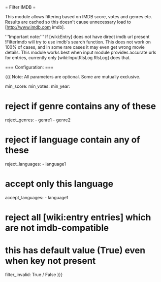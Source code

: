 = Filter IMDB =

This module allows filtering based on IMDB score, votes and genres etc.
Results are cached so this doesn't cause unnecessary load to [http://www.imdb.com imdb].

'''Important note:''' If [wiki:Entry] does not have direct imdb url present !FilterImdb will try to use imdb's search function. This does not work on 100% of cases, and in some rare cases it may even get wrong movie details. This module works best when input module provides accurate urls for entries, currently only [wiki:InputRlsLog RlsLog] does that.

=== Configuration: ===

{{{
Note: All parameters are optional. Some are mutually exclusive.

min_score: <num>
min_votes: <num>
min_year: <num>

# reject if genre contains any of these
reject_genres:
    - genre1
    - genre2

# reject if language contain any of these
reject_languages:
    - language1

# accept only this language
accept_languages:
    - language1

# reject all [wiki:entry entries] which are not imdb-compatible
# this has default value (True) even when key not present
filter_invalid: True / False
}}}